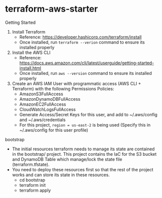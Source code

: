 # terraform-aws-starter


Getting Started
1. Install Terraform
    - Reference: https://developer.hashicorp.com/terraform/install
    - Once installed, run `terraform --verion` command to ensure its installed properly
2. Install the AWS CLI
    - Reference: https://docs.aws.amazon.com/cli/latest/userguide/getting-started-install.html
    - Once installed, run `aws --version` command to ensure its installed properly
3. Create an AWS IAM User with programmatic access (AWS CLI + Terraform) with the following Permissions Policies:
    - AmazonS3FullAccess
    - AmazonDynamoDBFullAccess
    - AmazonEC2FullAccess
    - CloudWatchLogsFullAccess
    - Generate Access/Secret Keys for this user, and add to ~/.aws/config and ~/.aws/credentials
    - For this project, `region = us-east-2` is being used (Specify this in ~/.aws/config for this user profile)

bootstrap 
- The initial resources terraform needs to manage its state are contained in the bootstrap/ project. This project contains the IaC for the S3 bucket and DynamoDB Table which manage/lock the state file (terraform.tfstate). 
- You need to deploy these resources first so that the rest of the project works and can store its state in these resources. 
    - cd bootstrap
    - terraform init
    - terraform apply